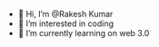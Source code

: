 - 👋 Hi, I’m @Rakesh Kumar
- 👀 I’m interested in coding
- 🌱 I’m currently learning on web 3.0 

<!---
codewithrakeshkumar is a ✨ special ✨ repository because its `README.md` (this file) appears on your GitHub profile.
You can click the Preview link to take a look at your changes.
--->
